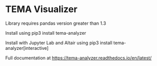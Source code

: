 # TEMA Visualizer

Library requires pandas version greater than 1.3

Install using pip3 install tema-analyzer

Install with Jupyter Lab and Altair using pip3 install tema-analyzer[interactive]

Full documentation at https://tema-analyzer.readthedocs.io/en/latest/
